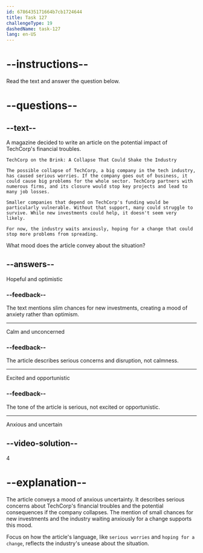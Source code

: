 ```yaml
---
id: 6786435171664b7cb1724644
title: Task 127
challengeType: 19
dashedName: task-127
lang: en-US
---
```


<!-- READING -->

# --instructions--

Read the text and answer the question below.

# --questions--

## --text--

A magazine decided to write an article on the potential impact of TechCorp's financial troubles.  

`TechCorp on the Brink: A Collapse That Could Shake the Industry`

`The possible collapse of TechCorp, a big company in the tech industry, has caused serious worries. If the company goes out of business, it could cause big problems for the whole sector. TechCorp partners with numerous firms, and its closure would stop key projects and lead to many job losses.`

`Smaller companies that depend on TechCorp's funding would be particularly vulnerable. Without that support, many could struggle to survive. While new investments could help, it doesn't seem very likely.`

`For now, the industry waits anxiously, hoping for a change that could stop more problems from spreading.`

What mood does the article convey about the situation?

## --answers--

Hopeful and optimistic

### --feedback--

The text mentions slim chances for new investments, creating a mood of anxiety rather than optimism.

---

Calm and unconcerned

### --feedback--

The article describes serious concerns and disruption, not calmness.

---

Excited and opportunistic

### --feedback--

The tone of the article is serious, not excited or opportunistic.

---

Anxious and uncertain

## --video-solution--

4

# --explanation--

The article conveys a mood of anxious uncertainty. It describes serious concerns about TechCorp's financial troubles and the potential consequences if the company collapses. The mention of small chances for new investments and the industry waiting anxiously for a change supports this mood.

Focus on how the article's language, like `serious worries` and `hoping for a change`, reflects the industry's unease about the situation.
